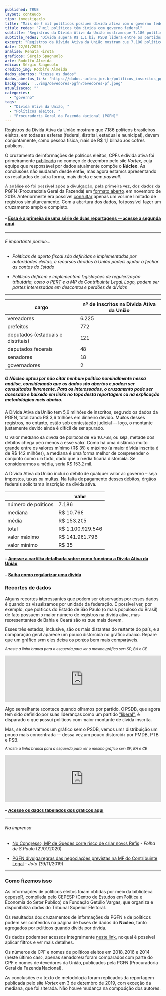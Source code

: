 ```yaml
---
published: TRUE
layout: conteudo
tipo: investigação
title: "Mais de 7 mil políticos possuem dívida ativa com o governo federal"
titulo_redes: "7 mil políticos têm dívida com governo federal"
subtitle: "Registros da Dívida Ativa da União mostram que 7.186 políticos eleitos devem conjuntamente mais de R$ 1,1 bilhão aos cofres públicos. SP, BA e CE são Estados de origem com maior montante; PSDB lidera a lista dentre os partidos cujos políticos mais devem."
subtitle_redes: "Dívida supera R$ 1,1 bi; PSDB lidera entre os partidos"
excerpt: "Registros da Dívida Ativa da União mostram que 7.186 políticos brasileiros eleitos, em todas as esferas (federal, distrital, estadual e municipal), devem conjuntamente mais de R$ 1,1 bilhão aos cofres públicos."
date: 22/01/2020
analise: Renata Hirota
graficos: Sérgio Spagnuolo
arte: Rodolfo Almeida
edicao: Sérgio Spagnuolo
credito_img: Rodolfo Almeida
dados_abertos: "Acesse os dados"
dados_abertos_link: 'https://dados.nucleo.jor.br/politicos_inscritos_pgfn'
background: '../img/devedores-pgfn/devedores-pf.jpeg'
atualizacao: ""
categories:
  - "governo"
tags:
  - "Dívida Ativa da União, "
  - "Políticos eleitos, "
  - "Procuradoria Geral da Fazenda Nacional (PGFN)"
---
```


Registros da Dívida Ativa da União mostram que 7.186 políticos brasileiros eleitos, em todas as esferas (federal, distrital, estadual e municipal), devem conjuntamente, como pessoa física, mais de R$ 1,1 bilhão aos cofres públicos.

O cruzamento de informações de políticos eleitos, CPFs e dívida ativa foi primeiramente [publicado](https://vortex.media/dados/25688/politicos-eleitos-devem-r-11-bilhao-ao-governo-federal/) no começo de dezembro pelo site _Vortex_, cuja equipe que responsável por dados atualmente compõe o **Núcleo**. As conclusões não mudaram desde então, mas agora estamos apresentando os resultados de outra forma, mais direta e sem _paywall_.

A análise só foi possível após a divulgação, pela primeira vez, dos dados da PGFN (Procuradoria Geral da Fazenda) em [formato aberto](https://www.pgfn.gov.br/acesso-a-informacao/dados-abertos), em novembro de 2019. Anteriormente era possível [consultar](https://www.listadevedores.pgfn.gov.br/) apenas um volume limitado de registros simultaneamente. Com a abertura dos dados, foi possível fazer um cruzamento amplo e completo.

#### - [Essa é a primeira de uma série de duas reportagens -- acesse a segunda aqui](https://nucleo.jor.br/dinheiro%20p%C3%BAblico/2020-01-22-divida-ativa-politicos-pessoa-juridica).

---

###### É importante porque...

- *Políticas de aperto fiscal são definidas e implementadas por autoridades eleitas, e recursos devidos à União podem ajudar a fechar as contas do Estado*

- *Políticos definem e implementam legislações de regularização tributária, como o [PERT](http://receita.economia.gov.br/acesso-rapido/legislacao/legislacao-por-assunto/copy_of_prt-programa-de-regularizacao-tributaria) e a MP do Contribuinte Legal. Logo, podem ser partes interessadas em descontos e perdões de dívidas*

---

| cargo                              | nº de inscritos na Dívida Ativa da União |
|------------------------------------|------------------------------------------|
| vereadores                         | 6.225                                    |
| prefeitos                          | 772                                      |
| deputados (estaduais e distritais) | 121                                      |
| deputados federais                 | 48                                       |
| senadores                          | 18                                       |
| governadores                       | 2                                        |

##### O **Núcleo** optou por não citar nenhum político nominalmente nessa análise, considerando que os dados são abertos e podem ser consultados livremente. Para os interessados, o cruzamento pode ser acessado e baixado em links no topo desta reportagem ou na explicação metodológica mais abaixo.

A Dívida Ativa da União tem 5,6 milhões de inscritos, segundo os dados da PGFN, totalizando R$ 3,6 trilhões em dinheiro devido. Muitos desses registros, no entanto, estão sob contestação judicial -- logo, o montante justamente devido ainda é difícil de ser apurado.

O valor mediano da dívida de políticos de R$ 10.768, ou seja, metade dos débitos chega pelo menos a esse valor. Como há uma distância muito grande entre os valores mínimo (R$ 35) e máximo (a maior dívida inscrita é de R$ 142 milhões), a mediana é uma forma melhor de compreender o conjunto como um todo, dado que a média ficaria distorcida. Se considerarmos a média, seria R$ 153,2 mil.

A Dívida Ativa da União inclui o débito de qualquer valor ao governo – seja impostos, taxas ou multas. Na falta de pagamento desses débitos, órgãos federais solicitam a inscrição na dívida ativa.

|                     | valor            |
|---------------------|------------------|
| número de políticos |  7.186         |
| mediana             | R$ 10.768        |
| média               | R$ 153.205       |
| total               | R$ 1.100.929.546 |
| valor máximo        | R$ 141.961.796   |
| valor mínimo        | R$ 35            |

#### - [Acesse a cartilha detalhada sobre como funciona a Dívida Ativa da União](http://www.pgfn.fazenda.gov.br/assuntos/divida-ativa-da-uniao/orgaos-envolvidos/cartilha_orgaos-de-origem.pdf)

#### - [Saiba como regularizar uma dívida](https://www.regularize.pgfn.gov.br/)

### Recortes de dados

Alguns recortes interessantes que podem ser observados por esses dados é quando os visualizamos por unidade da federação. É possível ver, por exemplo, que políticos do Estado de São Paulo (o mais populoso do Brasil) de fato possuem o maior número de registros na dívida ativa, mas representantes de Bahia e Ceará são os que mais devem.

Esses três estados, inclusive, são os mais distantes do restante do país, e a comparação geral aparece um pouco distorcida no gráfico abaixo. Repare que um gráfico sem eles deixa os pontos bem mais comparáveis.

<p><i class="far fa-hand-pointer"></i> <small><em>Arraste a linha branca para a esquerda para ver o mesmo gráfico sem SP, BA e CE</em></small></p>

<iframe frameborder="0" class="juxtapose" width="100%" class="justapose" src="https://cdn.knightlab.com/libs/juxtapose/latest/embed/index.html?uid=fdf72492-3d34-11ea-b9b8-0edaf8f81e27"></iframe>

Algo semelhante acontece quando olhamos por partido. O PSDB, que agora tem sido definido por suas lideranças como um partido ["liberal"](https://oglobo.globo.com/brasil/doria-define-novo-psdb-como-de-centro-liberal-contrario-extremismos-24124935), é disparado o que possui políticos com maior montante de dívida inscrita.

Mas, se observarmos um gráfico sem o PSDB, vemos uma distribuição um pouco mais concentrada -- dessa vez um pouco distorcida por PMDB, PTB e PSB.

<p><i class="far fa-hand-pointer"></i> <small><em>Arraste a linha branca para a esquerda para ver o mesmo gráfico sem SP, BA e CE</em></small></p>

<iframe frameborder="0" class="juxtapose" width="100%" class="justapose" src="https://cdn.knightlab.com/libs/juxtapose/latest/embed/index.html?uid=35a0c37a-3d36-11ea-b9b8-0edaf8f81e27"></iframe>

#### - [Acesse os dados tabelados dos gráficos aqui](https://docs.google.com/spreadsheets/d/1MgWWMJsQWyReMOhMu3WVfAI-Rdlw9Bml326hSnU8H4Q/edit?usp=sharing)

---

###### Na imprensa

* [No Congresso, MP de Guedes corre risco de criar novos Refis](https://www1.folha.uol.com.br/mercado/2020/01/no-congresso-mp-de-guedes-corre-risco-de-criar-novos-refis.shtml) - *Folha de S.Paulo* (21/01/2020)

* [PGFN divulga regras das negociações previstas na MP do Contribuinte Legal](https://www.jota.info/tributos-e-empresas/tributario/pgfn-divulga-regras-das-negociacoes-previstas-na-mp-do-contribuinte-legal-29112019) - *Jota* (29/11/2019)

---

### Como fizemos isso

As informações de políticos eleitos foram obtidas por meio da biblioteca [cepespR](https://github.com/Cepesp-Fgv/cepesp-r), compilada pelo CEPESP (Centro de Estudos em Política e Economia do Setor Publico) da Fundação Getúlio Vargas, que organiza e disponibiliza dados do Tribunal Superior Eleitoral.

Os resultados dos cruzamentos de informações da PGFN e de políticos podem ser conferidos na página de bases de dados do **Núcleo**, tanto agregados por políticos quando dívida por dívida.

Os dados podem ser acessos integralmente [neste link](https://dados.nucleo.jor.br/politicos_inscritos_pgfn), no qual é possível aplicar filtros e ver mais detalhes.

Os números de CPF e nomes de políticos eleitos em 2018, 2016 e 2014 (neste último caso, apenas senadores) foram comparados com parte do CPF e nomes de devedores da União, publicados pela PGFN (Procuradoria Geral da Fazenda Nacional).

As conclusões e o texto de metodologia foram replicados da reportagem publicada pelo site _Vortex_ em 3 de dezembro de 2019, com exceção da mediana, que foi alterada. Não houve mudança na composição dos autores.



<style>

.justapose{
  height: 54vh
}
</style>
